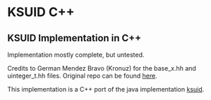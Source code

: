 # KSUID C++

## KSUID Implementation in C++

Implementation mostly complete, but untested.

Credits to German Mendez Bravo (Kronuz) for the base_x.hh and uinteger_t.hh files. Original repo can be found [here](https://github.com/Kronuz/base-x).

This implementation is a C++ port of the java implementation [ksuid](https://github.com/ksuid/ksuid).